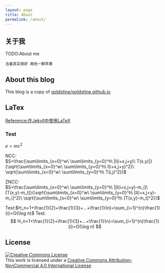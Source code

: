 ```yaml
---
layout: page
title: About
permalink: /about/
---
```

## 关于我

TODO:About me

`活着其实很好 再吃一颗苹果`

## About this blog

This blog is a copy of [goldstine/goldstine.github.io](https://github.com/goldstine/goldstine.github.io)

## LaTex 

[Reference:在Jekyll中使用LaTeX](https://luyuhuang.tech/2019/09/12/use-latex-in-jekyll.html)

### Test

$e=mc^2$  

NCC:  
$S=\frac{\sum\limits_{x=0}^w\ \sum\limits_{y=0}^h\ |I(i+x,j+y)\ T(x,y)|}{\sqrt{\sum\limits_{x=0}^w\ \sum\limits_{y=0}^h\ I(i+x,j+y)^2}\ \sqrt{\sum\limits_{x=0}^w\ \sum\limits_{y=0}^h\ T(i,j)^2}}$  

ZNCC:  
$S=\frac{\sum\limits_{x=0}^w\ \sum\limits_{y=0}^h\ |[I(i+x,j+y)-m_i]\ [T(x,y)-m_t]}{\sqrt{\sum\limits_{x=0}^w\ \sum\limits_{y=0}^h\ [I(i+x,j+y)-m_i]^2}\ \sqrt{\sum\limits_{x=0}^w\ \sum\limits_{y=0}^h\ [T(x,y)-m_t]^2}}$  

Test:$H_n=1+\frac{1}{2}+\frac{1}{3}+...+\frac{1}{n}=\sum_{i=1}^{n}\frac{1}{i}=O(\log n)$
Test:
$$
H_n=1+\frac{1}{2}+\frac{1}{3}+...+\frac{1}{n}=\sum_{i=1}^{n}\frac{1}{i}=O(\log n)
$$

## License

<a rel="license" href="http://creativecommons.org/licenses/by-nc/4.0/">
<img alt="Creative Commons License" style="margin: 0 auto;" src="../images/cc-by-nc.png"  />
</a><br />This work is licensed under a <a rel="license" href="http://creativecommons.org/licenses/by-nc/4.0/">Creative Commons Attribution-NonCommercial 4.0 International License</a>
        
